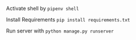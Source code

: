 Activate shell by
```pipenv shell```

Install Requirements
```pip install requirements.txt```

Run server with 
```python manage.py runserver```
